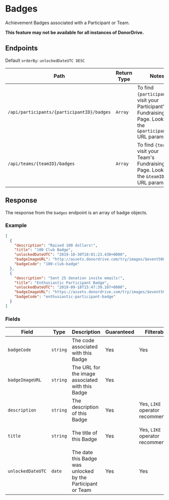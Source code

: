 # Badges

Achievement Badges associated with a Participant or Team.

**This feature may not be available for all instances of DonorDrive.**

## Endpoints

Default `orderBy`: `unlockedDateUTC DESC`

|Path|Return Type|Notes|
|---|---|---|
|`/api/participants/{participantID}/badges`|`Array`|To find `{participantID}`, visit your Participant's Fundraising Page. Look for the `&participantID=` URL parameter.|
|`/api/teams/{teamID}/badges`|`Array`|To find `{teamID}`, visit your Team's Fundraising Page. Look for the `&teamID=` URL parameter.|

## Response

The response from the `badges` endpoint is an array of badge objects.

### Example

```json
[
  {
    "description": "Raised 100 dollars!",
    "title": "100 Club Badge",
    "unlockedDateUTC": "2019-10-30T18:01:23.430+0000",
    "badgeImageURL": "http://assets.donordrive.com/try/images/$event508$/badge_2F7819D3_C019_3C7D_B9D716687CEEC0A5.png",
    "badgeCode": "100-club-badge"
  },
  {
    "description": "Sent 25 donation invite emails!",
    "title": "Enthusiastic Participant Badge",
    "unlockedDateUTC": "2019-09-18T15:47:39.107+0000",
    "badgeImageURL": "https://assets.donordrive.com/try/images/$event508$/badge_DCB0A883_BC0A_97DB_639B4D7BFDEC638E.png",
    "badgeCode": "enthusiastic-participant-badge"
  }
]
```

### Fields

|Field|Type|Description|Guaranteed|Filterable|Notes|
|---|---|---|---|---|---|
|`badgeCode`|`string`|The code associated with this Badge|Yes|Yes||
|`badgeImageURL`|`string`|The URL for the image associated with this Badge|Yes|||
|`description`|`string`|The description of this Badge|Yes|Yes, `LIKE` operator recommended|Honors `Accept-Language` header|
|`title`|`string`|The title of this Badge|Yes|Yes, `LIKE` operator recommended|Honors `Accept-Language` header|
|`unlockedDateUTC`|`date`|The date this Badge was unlocked by the Participant or Team|Yes|Yes|ISO-8601 format||